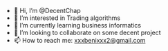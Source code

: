 - 👋 Hi, I’m @DecentChap
- 👀 I’m interested in Trading algorithms
- 🌱 I’m currently learning business informatics
- 💞️ I’m looking to collaborate on some decent project
- 📫 How to reach me: xxxbenixxx2@gmail.com

<!---
DecentChap/DecentChap is a ✨ special ✨ repository because its `README.md` (this file) appears on your GitHub profile.
You can click the Preview link to take a look at your changes.
--->
